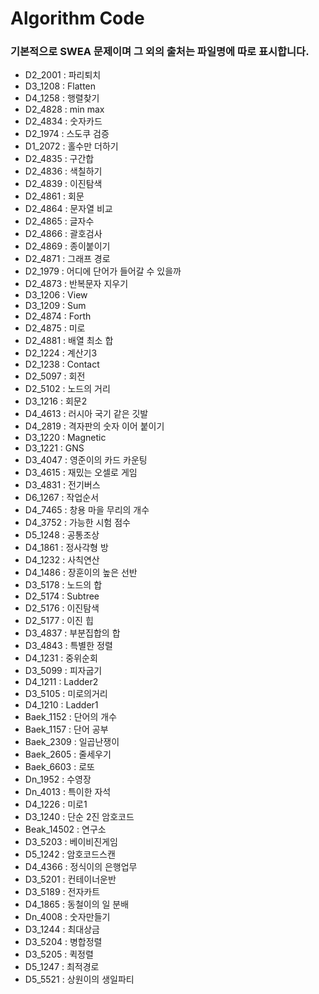 # Algorithm Code

### 기본적으로 SWEA 문제이며 그 외의 출처는 파일명에 따로 표시합니다.



* D2_2001 : 파리퇴치
* D3_1208 : Flatten
* D4_1258 : 행렬찾기
* D2_4828 : min max
* D2_4834 : 숫자카드
* D2_1974 : 스도쿠 검증
* D1_2072 : 홀수만 더하기
* D2_4835 : 구간합
* D2_4836 : 색칠하기
* D2_4839 : 이진탐색
* D2_4861 : 회문
* D2_4864 : 문자열 비교
* D2_4865 : 글자수
* D2_4866 : 괄호검사
* D2_4869 : 종이붙이기
* D2_4871 : 그래프 경로
* D2_1979 : 어디에 단어가 들어갈 수 있을까
* D2_4873 : 반복문자 지우기
* D3_1206 : View
* D3_1209 : Sum
* D2_4874 : Forth
* D2_4875 : 미로
* D2_4881 : 배열 최소 합
* D2_1224 : 계산기3
* D2_1238 : Contact
* D2_5097 : 회전
* D2_5102 : 노드의 거리
* D3_1216 : 회문2
* D4_4613 : 러시아 국기 같은 깃발
* D4_2819 : 격자판의 숫자 이어 붙이기
* D3_1220 : Magnetic
* D3_1221 : GNS
* D3_4047 : 영준이의 카드 카운팅
* D3_4615 : 재밌는 오셀로 게임
* D3_4831 : 전기버스
* D6_1267 : 작업순서
* D4_7465 : 창용 마을 무리의 개수
* D4_3752 : 가능한 시험 점수
* D5_1248 : 공통조상
* D4_1861 : 정사각형 방
* D4_1232 : 사칙연산
* D4_1486 : 장훈이의 높은 선반
* D3_5178 : 노드의 합
* D2_5174 : Subtree
* D2_5176 : 이진탐색
* D2_5177 : 이진 힙
* D3_4837 : 부분집합의 합
* D3_4843 : 특별한 정렬
* D4_1231 : 중위순회
* D3_5099 : 피자굽기
* D4_1211 : Ladder2
* D3_5105 : 미로의거리
* D4_1210 : Ladder1
* Baek_1152 : 단어의 개수
* Baek_1157 : 단어 공부
* Baek_2309 : 일곱난쟁이
* Baek_2605 : 줄세우기
* Baek_6603 : 로또
* Dn_1952 : 수영장
* Dn_4013 : 특이한 자석
* D4_1226 : 미로1
* D3_1240 : 단순 2진 암호코드
* Beak_14502 : 연구소
* D3_5203 : 베이비진게임
* D5_1242 : 암호코드스캔
* D4_4366 : 정식이의 은행업무
* D3_5201 : 컨테이너운반
* D3_5189 : 전자카트
* D4_1865 : 동철이의 일 분배
* Dn_4008 : 숫자만들기
* D3_1244 : 최대상금
* D3_5204 : 병합정렬
* D3_5205 : 퀵정렬
* D5_1247 : 최적경로
* D5_5521 : 상원이의 생일파티
